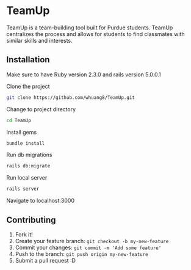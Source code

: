 # TeamUp

TeamUp is a team-building tool built for Purdue students. TeamUp centralizes the process and allows for students to find classmates with similar skills and interests.

## Installation

Make sure to have Ruby version 2.3.0 and rails version 5.0.0.1

Clone the project
```bash
git clone https://github.com/whuang8/TeamUp.git
```

Change to project directory
```bash
cd TeamUp
```

Install gems
```bash
bundle install
```

Run db migrations
```bash
rails db:migrate
```

Run local server
```bash
rails server
```

Navigate to localhost:3000

## Contributing

1. Fork it!
2. Create your feature branch: `git checkout -b my-new-feature`
3. Commit your changes: `git commit -m 'Add some feature'`
4. Push to the branch: `git push origin my-new-feature`
5. Submit a pull request :D
